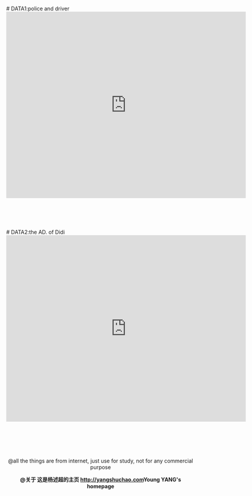 <content>
<br>
# DATA1:police and driver
<br>
<center><iframe frameborder="0" width="640" height="498" src="http://v.youku.com/v_show/id_XMjg5MzQ3NTQ2OA==.html?spm=a2h0k.8191407.0.0&from=s1.8-1-1.2" allowfullscreen=""></iframe></center></p>
<br>
<br>
<br>
<br>
# DATA2:the AD. of Didi
<br>
<center><iframe frameborder="0" width="640" height="498" src="http://v.youku.com/v_show/id_XMjgwNjU2NzQ5Ng==.html?spm=a2h0k.8191407.0.0&from=s1.8-1-1.2" allowfullscreen=""></iframe></center></p>
<br>
<br>
<br>
<br>

<p><center>@all the things are from internet, just use for study, not for any commercial purpose<center></p>

<b>@关于  这是杨述超的主页  <http://yangshuchao.com>Young YANG's homepage</b>
</content>
